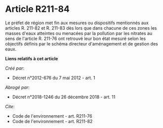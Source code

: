 # Article R211-84

Le préfet de région met fin aux mesures ou dispositifs mentionnés aux articles R. 211-82 et R. 211-83 dès lors que dans
chacune de ces zones les masses d'eaux atteintes ou menacées par la pollution par les nitrates au sens de l'article R. 211-76
ont retrouvé leur bon état mesuré selon les objectifs définis par le schéma directeur d'aménagement et de gestion des eaux.

**Liens relatifs à cet article**

_Créé par_:

  - Décret n°2012-676 du 7 mai 2012 - art. 1

_Abrogé par_:

  - Décret n°2018-1246 du 26 décembre 2018 - art. 11

_Cite_:

  - Code de l'environnement - art. R211-76
  - Code de l'environnement - art. R211-82

